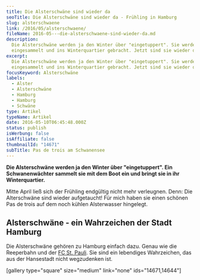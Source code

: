 ```yaml
---
title: Die Alsterschwäne sind wieder da
seoTitle: Die Alsterschwäne sind wieder da - Frühling in Hamburg
slug: alsterschwaene
link: /2016/05/alsterschwaene/
fileName: 2016-05---die-alsterschwaene-sind-wieder-da.md
description:
  Die Alsterschwäne werden ja den Winter über "eingetuppert". Sie werden
  eingesammelt und ins Winterquartier gebracht. Jetzt sind sie wieder da.
excerpt:
  Die Alsterschwäne werden ja den Winter über "eingetuppert". Sie werden
  eingesammelt und ins Winterquartier gebracht. Jetzt sind sie wieder da.
focusKeyword: Alsterschwäne
labels:
  - Alster
  - Alsterschwäne
  - Hamburg
  - Hamburg
  - Schwäne
type: Artikel
typeName: Artikel
date: 2016-05-10T06:45:48.000Z
status: publish
isWerbung: false
isAffiliate: false
thumbnailId: "14671"
subTitle: Pas de trois am Schwanensee
---
```


<strong>Die Alsterschwäne werden ja den Winter über "eingetuppert". Ein
Schwanenwächter sammelt sie mit dem Boot ein und bringt sie in ihr
Winterquartier.</strong>

Mitte April ließ sich der Frühling endgültig nicht mehr verleugnen. Denn: Die
Alterschwäne sind wieder aufgetaucht! Für mich haben sie einen schönen Pas de
trois auf dem noch kühlen Alsterwasser hingelegt.

## Alsterschwäne - ein Wahrzeichen der Stadt Hamburg

Die Alsterschwäne gehören zu Hamburg einfach dazu. Genau wie die Reeperbahn und
der [FC St. Pauli](/2016/05/millerntor-stadion-hamburg/). Sie sind ein
lebendiges Wahrzeichen, das aus der Hansestadt nicht wegzudenken ist.

[gallery type="square" size="medium" link="none" ids="14671,14644"]

[](/2015/03/die-ultimative-vegane-festivalliste)
